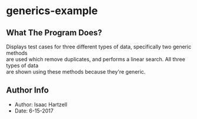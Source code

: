 # generics-example

## What The Program Does?
Displays test cases for three different types of data, specifically two generic methods\
are used which remove duplicates, and performs a linear search. All three types of data\
are shown using these methods because they're generic.

## Author Info
- Author: Isaac Hartzell
- Date: 6-15-2017
